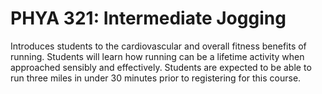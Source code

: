 # PHYA 321: Intermediate Jogging

Introduces students to the cardiovascular and overall fitness benefits of running. Students will learn how running can be a lifetime activity when approached sensibly and effectively. Students are expected to be able to run three miles in under 30 minutes prior to registering for this course.